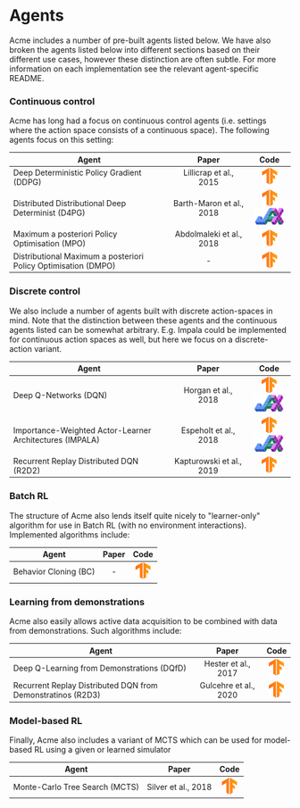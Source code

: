 # Agents

Acme includes a number of pre-built agents listed below. We have also broken the
agents listed below into different sections based on their different use cases,
however these distinction are often subtle. For more information on each
implementation see the relevant agent-specific README.

### Continuous control

Acme has long had a focus on continuous control agents (i.e. settings where the
action space consists of a continuous space). The following agents focus on this
setting:

Agent                                                          | Paper                    | Code
-------------------------------------------------------------- | :----------------------: | :--:
Deep Deterministic Policy Gradient (DDPG)                      | Lillicrap et al., 2015   | [![TF](../../docs/diagrams/tf.png)][DDPG_TF2]
Distributed Distributional Deep Determinist (D4PG)             | Barth-Maron et al., 2018 | [![TF](../../docs/diagrams/tf.png)][D4PG_TF2] [![JAX](../../docs/diagrams/jax.png)][D4PG_JAX]
Maximum a posteriori Policy Optimisation (MPO)                 | Abdolmaleki et al., 2018 | [![TF](../../docs/diagrams/tf.png)][MPO_TF2]
Distributional Maximum a posteriori Policy Optimisation (DMPO) | -                        | [![TF](../../docs/diagrams/tf.png)][DMPO_TF2]

### Discrete control

We also include a number of agents built with discrete action-spaces in mind.
Note that the distinction between these agents and the continuous agents listed
can be somewhat arbitrary. E.g. Impala could be implemented for continuous
action spaces as well, but here we focus on a discrete-action variant.

Agent                                                    | Paper                    | Code
-------------------------------------------------------- | :----------------------: | :--:
Deep Q-Networks (DQN)                                    | Horgan et al., 2018      | [![TF](../../docs/diagrams/tf.png)][DQN_TF2] [![JAX](../../docs/diagrams/jax.png)][DQN_JAX]
Importance-Weighted Actor-Learner Architectures (IMPALA) | Espeholt et al., 2018    | [![TF](../../docs/diagrams/tf.png)][IMPALA_TF2] [![JAX](../../docs/diagrams/jax.png)][IMPALA_JAX]
Recurrent Replay Distributed DQN (R2D2)                  | Kapturowski et al., 2019 | [![TF](../../docs/diagrams/tf.png)][R2D2_TF2]

### Batch RL

The structure of Acme also lends itself quite nicely to "learner-only" algorithm
for use in Batch RL (with no environment interactions). Implemented algorithms
include:

Agent | Paper | Code
----- | :---: | :------------------------------:
Behavior Cloning (BC)    | -     | [![TF](../../docs/diagrams/tf.png)][BC_TF2]

### Learning from demonstrations

Acme also easily allows active data acquisition to be combined with data from
demonstrations. Such algorithms include:

Agent | Paper                 | Code
----- | :-------------------: | :--------------------------------:
Deep Q-Learning from Demonstrations (DQfD)  | Hester et al., 2017   | [![TF](../../docs/diagrams/tf.png)][DQFD_TF2]
Recurrent Replay Distributed DQN from Demonstratinos (R2D3)  | Gulcehre et al., 2020 | [![TF](../../docs/diagrams/tf.png)][R2D3_TF2]

### Model-based RL

Finally, Acme also includes a variant of MCTS which can be used for model-based
RL using a given or learned simulator

Agent                          | Paper               | Code
------------------------------ | :-----------------: | :--:
Monte-Carlo Tree Search (MCTS) | Silver et al., 2018 | [![TF](../../docs/diagrams/tf.png)][MCTS_TF2]

<!-- TF agents -->

[DQN_TF2]: ../agents/dqn/
[IMPALA_TF2]: ../agents/impala
[R2D2_TF2]: ../agents/r2d2
[MCTS_TF2]: ../agents/mcts
[DDPG_TF2]: ../agents/ddpg
[D4PG_TF2]: ../agents/d4pg
[MPO_TF2]: ../agents/mpo
[DMPO_TF2]: ../agents/dmpo
[BC_TF2]: ../agents/bc
[DQFD_TF2]: ../agents/dqfd
[R2D3_TF2]: ../agents/r2d3

<!-- JAX agents -->

[DQN_JAX]: ../agents/jax/dqn/
[IMPALA_JAX]: ../agents/jax/impala/
[D4PG_JAX]: ../agents/jax/d4pg/
